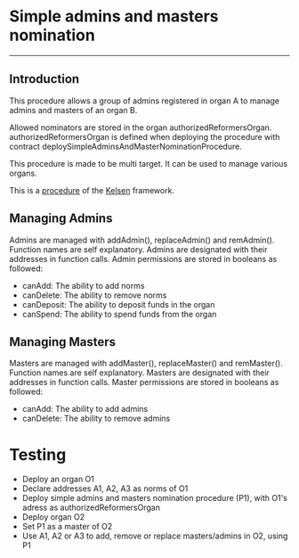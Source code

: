 # Simple admins and masters nomination
---
## Introduction
This procedure allows a group of admins registered in organ A to manage admins and masters of an organ B. 


Allowed nominators are stored in the organ authorizedReformersOrgan. authorizedReformersOrgan is defined when deploying the procedure with contract deploySimpleAdminsAndMasterNominationProcedure.


This procedure is made to be multi target. It can be used to manage various organs. 


This is a [procedure](02_00_standardProcedure.md) of the [Kelsen](00_Kelsen.md) framework.

## Managing Admins
Admins are managed with addAdmin(), replaceAdmin() and remAdmin(). Function names are self explanatory. Admins are designated with their addresses in function calls. Admin permissions are stored in booleans as followed:
* canAdd: The ability to add norms
* canDelete: The ability to remove norms
* canDeposit: The ability to deposit funds in the organ
* canSpend: The ability to spend funds from the organ

## Managing Masters
Masters are managed with addMaster(), replaceMaster() and remMaster(). Function names are self explanatory. Masters are designated with their addresses in function calls. Master permissions are stored in booleans as followed:
* canAdd: The ability to add admins
* canDelete: The ability to remove admins

# Testing

* Deploy an organ O1
* Declare addresses A1, A2, A3 as norms of O1
* Deploy simple admins and masters nomination procedure (P1), with O1's adress as authorizedReformersOrgan
* Deploy organ O2
* Set P1 as a master of O2
* Use A1, A2 or A3 to add, remove or replace masters/admins in O2, using P1

